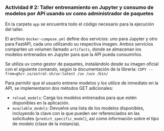### Actividad # 2: Taller entrenamiento en Jupyter y consumo de modelos por API usando uv como administrador de paquetes

En la carpeta `app` se encuentra todo el código necesario para la ejecución del taller.

El archivo `docker-compose.yml` define dos servicios: uno para Jupyter y otro para FastAPI, cada uno utilizando su respectiva imagen. Ambos servicios comparten un volumen llamado `artifacts`, donde se almacenan los modelos entrenados en Jupyter para que la API pueda consumirlos.

Se utiliza uv como gestor de paquetes, instalándolo desde su imagen oficial con el siguiente comando, según la documentación de la librería: `COPY --from=ghcr.io/astral-sh/uv:latest /uv /uvx /bin/`

Para permitir que el usuario entrene modelos y los utilice de inmediato en la API, se implementaron dos métodos GET adicionales:

- `reload_models`: Carga los modelos entrenados para que estén disponibles en la aplicación.
- `available_models`: Devuelve una lista de los modelos disponibles, incluyendo la clave con la que pueden ser referenciados en las solicitudes (`predict_specific_model`), así como información sobre el tipo de modelo (clase de la instancia).
